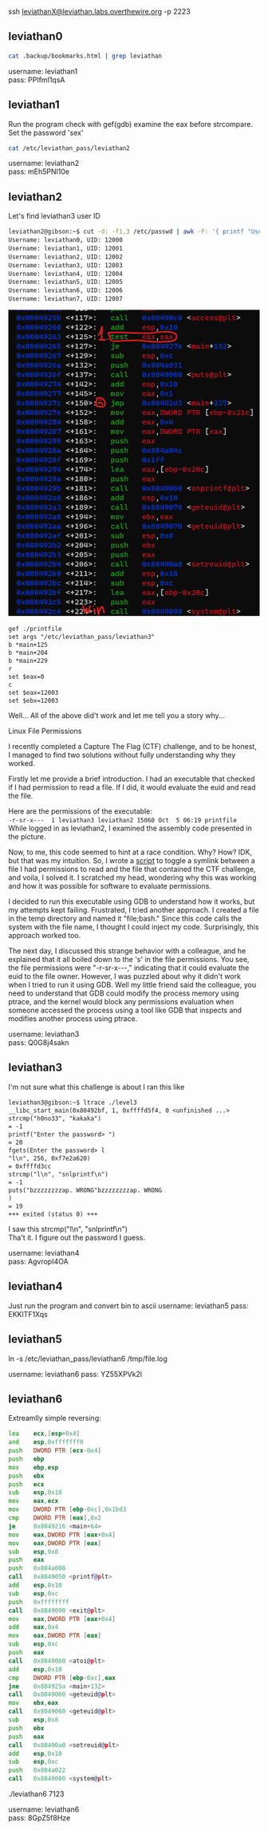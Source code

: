 
ssh leviathanX@leviathan.labs.overthewire.org -p 2223

## leviathan0

```bash
cat .backup/bookmarks.html | grep leviathan
```
username: leviathan1  
pass: PPIfmI1qsA

## leviathan1
Run the program check with gef(gdb) examine the eax before strcompare.
Set the password 'sex'  
```bash
cat /etc/leviathan_pass/leviathan2
```

username: leviathan2  
pass: mEh5PNl10e

## leviathan2

Let's find leviathan3 user ID
```bash
leviathan2@gibson:~$ cut -d: -f1,3 /etc/passwd | awk -F: '{ printf "Username: %s, UID: %s\n", $1, $2 }' | grep levi
Username: leviathan0, UID: 12000
Username: leviathan1, UID: 12001
Username: leviathan2, UID: 12002
Username: leviathan3, UID: 12003
Username: leviathan4, UID: 12004
Username: leviathan5, UID: 12005
Username: leviathan6, UID: 12006
Username: leviathan7, UID: 12007
```
![Alt text](image.png)
```
gef ./printfile  
set args "/etc/leviathan_pass/leviathan3"  
b *main+125
b *main+204  
b *main+229
r
set $eax=0
c
set $eax=12003
set $ebx=12003
```

Well... All of the above did't work and let me tell you a story why...

Linux File Permissions  

I recently completed a Capture The Flag (CTF) challenge, and to be honest, I managed to find two solutions without fully understanding why they worked.  
  
Firstly let me provide a brief introduction. I had an executable that checked if I had permission to read a file. If I did, it would evaluate the euid and read the file.

Here are the permissions of the executable:  
`-r-sr-x---  1 leviathan3 leviathan2 15060 Oct  5 06:19 printfile
`  
While logged in as leviathan2, I examined the assembly code presented in the picture.

Now, to me, this code seemed to hint at a race condition. Why? How? IDK, but that was my intuition. So, I wrote a [script](./leviathan2/race_condition.sh) to toggle a symlink between a file I had permissions to read and the file that contained the CTF challenge, and voila, I solved it. I scratched my head, wondering why this was working and how it was possible for software to evaluate permissions.

I decided to run this executable using GDB to understand how it works, but my attempts kept failing. Frustrated, I tried another approach. I created a file in the temp directory and named it "file;bash." Since this code calls the system with the file name, I thought I could inject my code. Surprisingly, this approach worked too.

The next day, I discussed this strange behavior with a colleague, and he explained that it all boiled down to the 's' in the file permissions. You see, the file permissions were "-r-sr-x---," indicating that it could evaluate the euid to the file owner. However, I was puzzled about why it didn't work when I tried to run it using GDB. Well my little friend said the colleague, you need to understand that GDB could modify the process memory using ptrace, and the kernel would block any permissions evaluation when someone accessed the process using a tool like GDB that inspects and modifies another process using ptrace.



username: leviathan3  
pass: Q0G8j4sakn  


## leviathan3
I'm not sure what this challenge is about
I ran this like 
```
leviathan3@gibson:~$ ltrace ./level3
__libc_start_main(0x80492bf, 1, 0xffffd5f4, 0 <unfinished ...>
strcmp("h0no33", "kakaka")                                                                                                       = -1
printf("Enter the password> ")                                                                                                   = 20
fgets(Enter the password> l
"l\n", 256, 0xf7e2a620)                                                                                                    = 0xffffd3cc
strcmp("l\n", "snlprintf\n")                                                                                                     = -1
puts("bzzzzzzzzap. WRONG"bzzzzzzzzap. WRONG
)                                                                                                       = 19
+++ exited (status 0) +++
```

I saw this 
strcmp("l\n", "snlprintf\n")  
Tha't it. I figure out the password I guess.


username: leviathan4  
pass: AgvropI4OA  

## leviathan4

Just run the program and convert bin to ascii
username: leviathan5 
pass: EKKlTF1Xqs  

## leviathan5

ln -s /etc/leviathan_pass/leviathan6 /tmp/file.log

username: leviathan6 
pass: YZ55XPVk2l  

## leviathan6
Extreamlly simple reversing:
```asm
lea    ecx,[esp+0x4]
and    esp,0xfffffff0
push   DWORD PTR [ecx-0x4]
push   ebp
mov    ebp,esp
push   ebx
push   ecx
sub    esp,0x10
mov    eax,ecx
mov    DWORD PTR [ebp-0xc],0x1bd3
cmp    DWORD PTR [eax],0x2
je     0x8049216 <main+64>
mov    eax,DWORD PTR [eax+0x4]
mov    eax,DWORD PTR [eax]
sub    esp,0x8
push   eax
push   0x804a008
call   0x8049050 <printf@plt>
add    esp,0x10
sub    esp,0xc
push   0xffffffff
call   0x8049090 <exit@plt>
mov    eax,DWORD PTR [eax+0x4]
add    eax,0x4
mov    eax,DWORD PTR [eax]
sub    esp,0xc
push   eax
call   0x80490b0 <atoi@plt>
add    esp,0x10
cmp    DWORD PTR [ebp-0xc],eax
jne    0x804925a <main+132>
call   0x8049060 <geteuid@plt>
mov    ebx,eax
call   0x8049060 <geteuid@plt>
sub    esp,0x8
push   ebx
push   eax
call   0x80490a0 <setreuid@plt>
add    esp,0x10
sub    esp,0xc
push   0x804a022
call   0x8049080 <system@plt>
```
./leviathan6 7123

username: leviathan6  
pass: 8GpZ5f8Hze  
